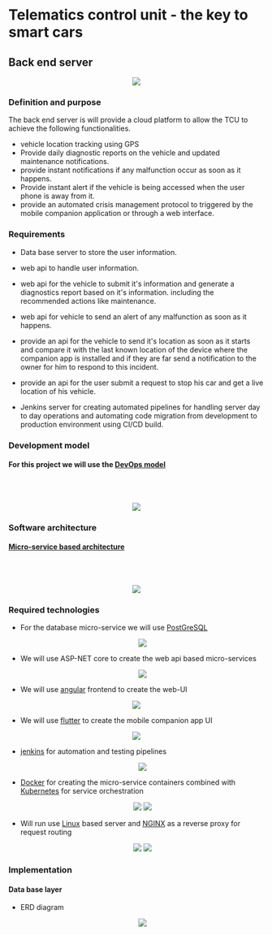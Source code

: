 # Telematics control unit - the key to smart cars

## Back end server
<p align="center">
<img src="images/back-end-server.png"/>
</p>

### Definition and purpose
The back end server is will provide a cloud platform to allow the TCU to achieve the following functionalities.

- vehicle location tracking using GPS
- Provide daily diagnostic reports on the vehicle and updated maintenance notifications. 
- provide instant notifications if any malfunction occur as soon as it happens.
- Provide instant alert if the vehicle is being accessed when the user phone is away from it.
- provide an automated crisis management protocol to triggered by the mobile companion application or through a web interface.

### Requirements

- Data base server to store the user information.

- web api to handle user information.

- web api for the vehicle to submit it's information and generate a diagnostics report based on it's information.
including the recommended actions like maintenance.

- web api for vehicle to send an alert of any malfunction as soon as it happens.

- provide an api for the vehicle to send it's location as soon as it starts and compare it with the last known location of the device where the companion app is installed and if they are far send a notification to the owner for him to respond to this incident.

- provide an api for the user submit a request to stop his car and get a live location of his vehicle.

- Jenkins server for creating automated pipelines for handling server day to day operations and automating code migration from development to production environment using CI/CD build.


### Development model

#### For this project we will use the <a target="_blank" href="https://aws.amazon.com/devops/what-is-devops/">DevOps model </a>

<br><br>
<p align="center">
<img src="images/DevOps.png"/>
</p>

### Software architecture

#### <a target="_blank" href="https://microservices.io/">Micro-service based architecture</a>

<br><br>
<p align="center">
<img src="images/MicroServiceArchiticture.jpg">
</p>

### Required technologies

- For the database micro-service we will use <a target="_blank" href="https://www.postgresql.org/">PostGreSQL</a>
    <p align="center">
        <img src="images/postgreSQL.png">
    </p>

- We will use ASP-NET core to create the web api based micro-services
    <p align="center">
        <img src="images/asp-net-core.png">
    </p>

- We will use <a target="_blank" href="https://angular.io">angular</a> frontend to create the web-UI
<p align="center">
    <img src="images/angular.png">
</p>

- We will use <a target="_blank" href="https://flutter.dev/?gclid=Cj0KCQiA-JacBhC0ARIsAIxybyNtwd-LzzoVvK2jBUaFvAX05aUbwePUQouItgBRIx5Kun0SuLdoFVIaAkW7EALw_wcB&gclsrc=aw.ds">flutter</a> to create the mobile companion app UI
<p align="center">
    <img src="images/flutter.png">
</p>

- <a target="_blank" href="https://www.jenkins.io/">jenkins</a> for automation and testing pipelines
    <p align="center">
    <img src="images/jenkins.png">
    </p>

- <a target="_blank" href="https://www.docker.com/">Docker</a> for creating the micro-service containers combined with <a target="_blank" href="https://kubernetes.io/">Kubernetes</a> for service orchestration
    <p align="center">
        <img src="images/docker.png"> 
        <img src="images/kubernetes.png"> 
    </p>

- Will run use <a target="_blank" href="https://www.linux.org/">Linux</a> based server and <a target="_blank" href="https://www.nginx.com/">NGINX</a> as a reverse proxy for request routing
    <p align="center">
        <img src="images/linux.jpeg"> 
        <img src="images/nginx.png"> 
    </p>


### Implementation

#### Data base layer

- ERD diagram
    
    <p align="center">
        <img src="Documentation/ERD diagram.png"> 
    </p>



